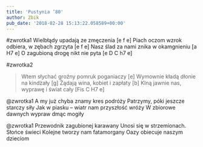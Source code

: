 ```yaml
---
title: 'Pustynia ’80'
author: Zbik
pub_date: '2018-02-28 15:13:22.058589+00:00'
---
```


#zwrotka1
Wielbłądy upadają ze zmęczenia [e f e]
Piach oczom wzrok odbiera, w zębach zgrzyta [e f e]
Nasz ślad za nami znika w okamgnieniu [a H7 e]
O zagubioną drogę nikt nie pyta [e D C h7 e]

#zwrotka2
>Wtem słychać groźny pomruk poganiaczy [e]
>Wymownie kładą dłonie na kindżały [g]
>Żądają wina, kobiet i zapłaty [b]
>Klną jawnie nas, wyprawę i świat cały [Fis C H7 e]

@zwrotka1
A my już chyba znamy kres podróży
Patrzymy, póki jeszcze starczy siły
Jak w piasku – wiatr nam przyszłość wróży
W zbiorowe dawnych wypraw dmąc mogiły

@zwrotka1
Przewodnik zagubionej karawany
Unosi się w strzemionach. Słońce świeci
Kolejne tworzy nam fatamorgany
Oazy obiecuje naszym dzieciom